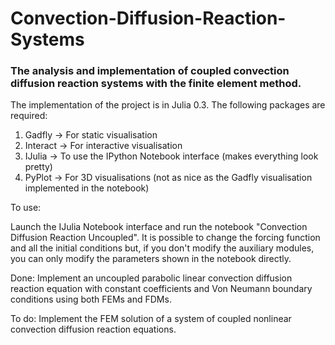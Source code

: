 Convection-Diffusion-Reaction-Systems
=====================================

### The analysis and implementation of coupled convection diffusion reaction systems with the finite element method.

The implementation of the project is in Julia 0.3. The following packages are required:

1. Gadfly -> For static visualisation
2. Interact -> For interactive visualisation
3. IJulia -> To use the IPython Notebook interface (makes everything look pretty)
4. PyPlot -> For 3D visualisations (not as nice as the Gadfly visualisation implemented in the notebook)

To use:

Launch the IJulia Notebook interface and run the notebook "Convection Diffusion Reaction Uncoupled". 
It is possible to change the forcing function and all the initial conditions but, if you don't modify the
auxiliary modules, you can only modify the parameters shown in the notebook directly. 

Done: Implement an uncoupled parabolic linear convection diffusion reaction equation with constant coefficients 
and Von Neumann boundary conditions using both FEMs and FDMs.

To do: Implement the FEM solution of a system of coupled nonlinear convection diffusion reaction equations. 


